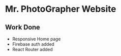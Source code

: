 # Mr. PhotoGrapher Website

## Work Done
*  Responsive Home page
*  Firebase auth added
*  React Router added